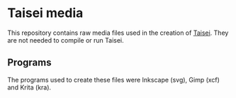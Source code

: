 # Taisei media

This repository contains raw media files used in the creation of
[Taisei](https://github.com/laochailan/taisei). They are not needed to compile
or run Taisei.


## Programs

The programs used to create these files were Inkscape (svg), Gimp (xcf) and Krita (kra).
